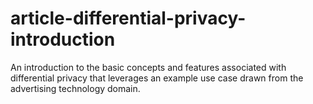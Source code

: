 # article-differential-privacy-introduction
An introduction to the basic concepts and features associated with differential privacy that leverages an example use case drawn from the advertising technology domain.
